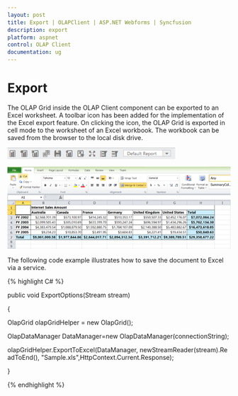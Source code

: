 ```yaml
---
layout: post
title: Export | OLAPClient | ASP.NET Webforms | Syncfusion
description: export
platform: aspnet
control: OLAP Client
documentation: ug
---
```


# Export

The OLAP Grid inside the OLAP Client component can be exported to an Excel worksheet. A toolbar icon has been added for the implementation of the Excel export feature. On clicking the icon, the OLAP Grid is exported in cell mode to the worksheet of an Excel workbook. The workbook can be saved from the browser to the local disk drive.


 ![](Export_images/Export_img1.png) 

![Description: Description: excelexport2](Export_images/Export_img2.png)

The following code example illustrates how to save the document to Excel via a service.

{% highlight C# %}

public void ExportOptions(Stream stream)

{

OlapGrid olapGridHelper = new OlapGrid();

OlapDataManager DataManager=new OlapDataManager(connectionString);

olapGridHelper.ExportToExcel(DataManager, newStreamReader(stream).ReadToEnd(), "Sample.xls",HttpContext.Current.Response);

}

{% endhighlight %}